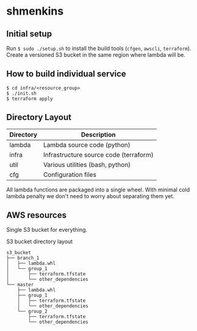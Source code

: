 # shmenkins

## Initial setup

Run `$ sudo ./setup.sh` to install the build tools (`cfgen`, `awscli`, `terraform`).
Create a versioned S3 bucket in the same region where lambda will be.

## How to build individual service

```
$ cd infra/<resource_group>
$ ./init.sh
$ terraform apply
```

## Directory Layout

Directory | Description
----------|----------------
lambda | Lambda source code (python)
infra | Infrastructure source code (terraform)
util | Various utilities (bash, python)
cfg | Configuration files

All lambda functions are packaged into a single wheel. With minimal cold lambda penalty we don't need to worry about separating them yet.

## AWS resources
Single S3 bucket for everything.

S3 bucket directory layout
```
s3_bucket
├── branch_1
│   ├── lambda.whl
│   └── group_1
│       ├── terraform.tfstate
│       └── other_dependencies
└── master
    ├── lambda.whl
    ├── group_1
    │   ├── terraform.tfstate
    │   └── other_dependencies
    └── group_2
        ├── terraform.tfstate
        └── other_dependencies
```
